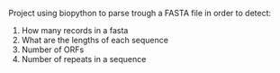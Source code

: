 Project using biopython to parse trough a FASTA file in order to detect:
1. How many records in a fasta
2. What are the lengths of each sequence
3. Number of ORFs
4. Number of repeats in a sequence
